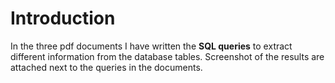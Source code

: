 # Introduction

In the three pdf documents I have written the **SQL queries** to extract different information from the database tables. Screenshot of the results are attached next to the queries in the documents.
